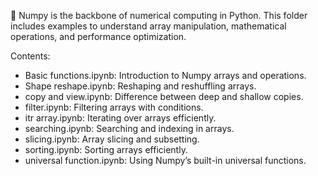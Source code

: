 🔢 Numpy is the backbone of numerical computing in Python. This folder includes examples to understand array manipulation, mathematical operations, and performance optimization.

Contents:

- Basic functions.ipynb: Introduction to Numpy arrays and operations.
- Shape reshape.ipynb: Reshaping and reshuffling arrays.
- copy and view.ipynb: Difference between deep and shallow copies.
- filter.ipynb: Filtering arrays with conditions.
- itr array.ipynb: Iterating over arrays efficiently.
- searching.ipynb: Searching and indexing in arrays.
- slicing.ipynb: Array slicing and subsetting.
- sorting.ipynb: Sorting arrays efficiently.
- universal function.ipynb: Using Numpy’s built-in universal functions.